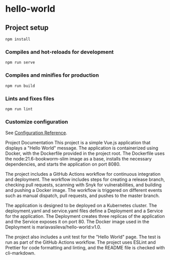 # hello-world

## Project setup

```
npm install
```

### Compiles and hot-reloads for development

```
npm run serve
```

### Compiles and minifies for production

```
npm run build
```

### Lints and fixes files

```
npm run lint
```

### Customize configuration

See [Configuration Reference](https://cli.vuejs.org/config/).

Project Documentation
This project is a simple Vue.js application that displays a "Hello World" message. The application is containerized using Docker, with the Dockerfile provided in the project root. The Dockerfile uses the node:21.6-bookworm-slim image as a base, installs the necessary dependencies, and starts the application on port 8080.

The project includes a GitHub Actions workflow for continuous integration and deployment. The workflow includes steps for creating a release branch, checking pull requests, scanning with Snyk for vulnerabilities, and building and pushing a Docker image. The workflow is triggered on different events such as manual dispatch, pull requests, and pushes to the master branch.

The application is designed to be deployed on a Kubernetes cluster. The deployment.yaml and service.yaml files define a Deployment and a Service for the application. The Deployment creates three replicas of the application and the Service exposes it on port 80. The Docker image used in the Deployment is mariavasileva/hello-world:v1.0.

The project also includes a unit test for the "Hello World" page. The test is run as part of the GitHub Actions workflow. The project uses ESLint and Prettier for code formatting and linting, and the README file is checked with cli-markdown.